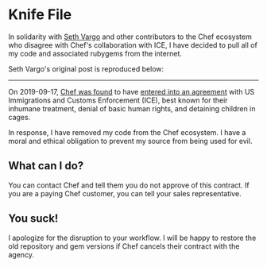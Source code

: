 # Knife File

In solidarity with [Seth Vargo][1] and other contributors to the Chef ecosystem who disagree with Chef's collaboration with ICE, I have decided to pull all of my code and associated rubygems from the internet.

Seth Vargo's original post is reproduced below:

---

On 2019-09-17, [Chef was found][2] to have [entered into an agreement][3] with US Immigrations and Customs Enforcement (ICE), best known for their inhumane treatment, denial of basic human rights, and detaining children in cages.

In response, I have removed my code from the Chef ecosystem. I have a moral and ethical obligation to prevent my source from being used for evil.


## What can I do?

You can contact Chef and tell them you do not approve of this contract. If you
are a paying Chef customer, you can tell your sales representative.


## You suck!

I apologize for the disruption to your workflow. I will be happy to restore the old repository and gem versions if Chef cancels their contract with the agency.


[1]: https://github.com/sethvargo/chef-sugar
[2]: https://twitter.com/shanley/status/1173692656192385024
[3]: https://www.usaspending.gov/#/award/85073015
